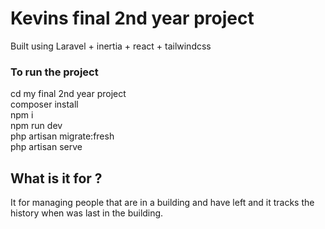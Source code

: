 # Kevins final 2nd year project
Built using Laravel + inertia + react + tailwindcss <br/>
### To run the project
cd my final 2nd year project <br/>
composer install <br/>
npm i <br/>
npm run dev <br/>
php artisan migrate:fresh <br/>
php artisan serve <br/>

## What is it for ?
It for managing people that are in a building and have left and it tracks the history when was last in the building.
